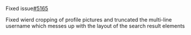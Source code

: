 Fixed issue[#5165](https://github.com/CircuitVerse/CircuitVerse/issues/5165)

Fixed wierd cropping of profile pictures and truncated the multi-line username which messes up with the layout of the search result elements
